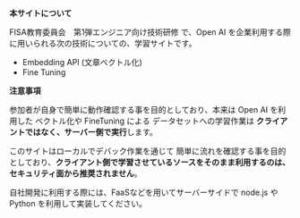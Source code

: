 **本サイトについて**

FISA教育委員会　第1弾エンジニア向け技術研修​ で、Open AI を企業利用する際に用いられる次の技術についての、学習サイトです。

 - Embedding API (文章ベクトル化) 
 - Fine Tuning    


**注意事項**  

参加者が自身で簡単に動作確認する事を目的としており、本来は Open AI を利用した ベクトル化や FineTuning による データセットへの学習作業は **クライアントではなく、サーバー側で実行**します。

このサイトはローカルでデバック作業を通じて 簡単に流れを確認する事を目的としており、**クライアント側で学習させているソースをそのまま利用するのは、セキュリティ面から推奨されません**。


自社開発に利用する際には、FaaSなどを用いてサーバーサイドで node.js や Python を利用して実装してください。
